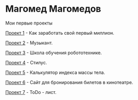 # Магомед Магомедов
Мои первые проекты

[Проект 1](https://magomedov-m.github.io/lesson_12/) - Как заработать свой первый  миллион.

[Проект 2](https://magomedov-m.github.io/Project_music/src/) - Музыкант.

[Проект 3](https://magomedov-m.github.io/Robotics_training_school/src/) - Школа обучения робототехнике.

[Проект 4](https://magomedov-m.github.io/src_for_github/) - Стилус. 

[Проект 5](https://magomedov-m.github.io/culc_bmi_for_github/) - Калькулятор индекса массы тела.

[Проект 6](https://magomedov-m.github.io/redWinterGIthub/src/) - Сайт для бронирования билетов в кинотеатре.

[Проект 7](https://magomedov-m.github.io/ToDo_Github/) - ToDo - лист.




